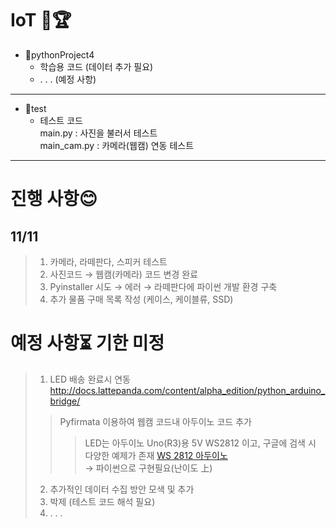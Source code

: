 # IoT 🥇🏆

+ 📌pythonProject4 
  + 학습용 코드 (데이터 추가 필요)
  + . . . (예정 사항)
------------------------------
+ 📌test
  + 테스트 코드   
  main.py : 사진을 불러서 테스트   
  main_cam.py : 카메라(웹캠) 연동 테스트
------------------------------
# 진행 사항😊
## 11/11   
> 1. 카메라, 라떼판다, 스피커 테스트   
> 2. 사진코드 → 웹캠(카메라) 코드 변경 완료   
> 3. Pyinstaller 시도 → 에러 → 라떼판다에 파이썬 개발 환경 구축   
> 4. 추가 물품 구매 목록 작성 (케이스, 케이블류, SSD)

# 예정 사항⏳ 기한 미정
> 1. LED 배송 완료시 연동 <http://docs.lattepanda.com/content/alpha_edition/python_arduino_bridge/>  
>> Pyfirmata 이용하여 웹캠 코드내 아두이노 코드 추가
>>> LED는 아두이노 Uno(R3)용 5V WS2812 이고, 구글에 검색 시 다양한 예제가 존재 [WS 2812 아두이노](https://www.google.com/search?q=ws2812+%EC%95%84%EB%91%90%EC%9D%B4%EB%85%B8&oq=ws2812&aqs=chrome.4.69i57j0l6j69i65.3815j0j7&sourceid=chrome&ie=UTF-8)   
→ 파이썬으로 구현필요(난이도 上)
> 2. 추가적인 데이터 수집 방안 모색 및 추가
> 3. 박제 (테스트 코드 해석 필요)
> 4. . . .

